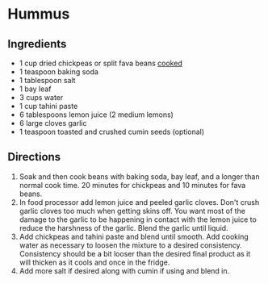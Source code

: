 # Hummus

## Ingredients
- 1 cup dried chickpeas or split fava beans [cooked](instant-pot-cook-times.md)
- 1 teaspoon baking soda
- 1 tablespoon salt
- 1 bay leaf
- 3 cups water
- 1 cup tahini paste
- 6 tablespoons lemon juice (2 medium lemons) 
- 6 large cloves garlic
- 1 teaspoon toasted and crushed cumin seeds (optional)

## Directions
1. Soak and then cook beans with baking soda, bay leaf, and a longer than normal cook time. 20 minutes for chickpeas and 10 minutes for fava beans.
2. In food processor add lemon juice and peeled garlic cloves. Don't crush garlic cloves too much when getting skins off. You want most of the damage to the garlic to be happening in contact with the lemon juice to reduce the harshness of the garlic. Blend the garlic until liquid.
3. Add chickpeas and tahini paste and blend until smooth. Add cooking water as necessary to loosen the mixture to a desired consistency. Consistency should be a bit looser than the desired final product as it will thicken as it cools and once in the fridge.
4. Add more salt if desired along with cumin if using and blend in.